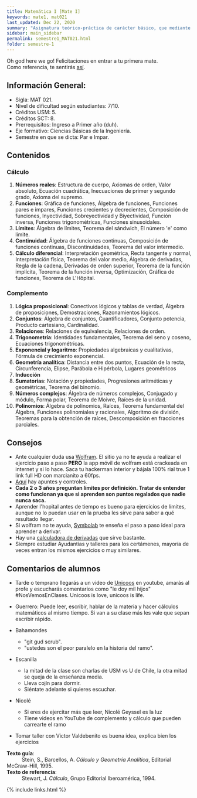```yaml
---
title: Matemática I [Mate I]
keywords: mate1, mat021
last_updated: Dec 22, 2020
summary: "Asignatura teórico-práctica de carácter básico, que mediante la integración de conceptos del álgebra, la trigonometría y la geometría analítica, provee los fundamentos del lenguaje matemático; como los conceptos básicos y técnicas propias del cálculo diferencial para funciones reales de variable real."
sidebar: main_sidebar
permalink: semestre1_MAT021.html
folder: semestre-1
---
```


Oh god here we go! Felicitaciones en entrar a tu primera mate.  
Como referencia, te sentirás [así][1].

## Información General:
* Sigla: MAT 021.
* Nivel de dificultad según estudiantes: 7/10.
* Créditos USM: 5.
* Créditos SCT: 8.
* Prerrequisitos: Ingreso a Primer año (duh).
* Eje formativo: Ciencias Básicas de la Ingeniería.
* Semestre en que se dicta: Par e Impar.

## Contenidos

### Cálculo
1. **Números reales**: Estructura de cuerpo, Axiomas de orden, Valor absoluto, Ecuación cuadrática, Inecuaciones de primer y segundo grado, Axioma del supremo.
2. **Funciones**: Gráfica de funciones, Álgebra de funciones, Funciones pares e impares, Funciones crecientes y decrecientes, Composición de funciones, Inyectividad, Sobreyectividad y Biyectividad, Función inversa, Funciones trigonométricas, Funciones sinusoidales.
3. **Límites**: Álgebra de límites, Teorema del sándwich, El número 'e' como límite.
4. **Continuidad**: Álgebra de funciones continuas, Composición de funciones continuas, Discontinuidades, Teorema del valor intermedio.
5. **Cálculo diferencial**: Interpretación geométrica, Recta tangente y normal, Interpretación física, Teorema del valor medio, Álgebra de derivadas, Regla de la cadena, Derivadas de orden superior, Teorema de la función implícita, Teorema de la función inversa, Optimización, Gráfica de funciones, Teorema de L'Hôpital.

### Complemento
1. **Lógica proposicional**: Conectivos lógicos y tablas de verdad, Álgebra de proposiciones, Demostraciones, Razonamientos lógicos.
2. **Conjuntos**: Álgebra de conjuntos, Cuantificadores, Conjunto potencia, Producto cartesiano, Cardinalidad.
3. **Relaciones**: Relaciones de equivalencia, Relaciones de orden.
4. **Trigonometría**: Identidades fundamentales, Teorema del seno y coseno, Ecuaciones trigonométricas.
5. **Exponencial y logaritmo**: Propiedades algebraicas y cualitativas, Fórmula de crecimiento exponencial.
6. **Geometría analítica**: Distancia entre dos puntos, Ecuación de la recta, Circunferencia, Elipse, Parábola e Hipérbola, Lugares geométricos
7. **Inducción**
8. **Sumatorias**: Notación y propiedades, Progresiones aritméticas y geométricas, Teorema del binomio.
9. **Números complejos**: Álgebra de números complejos, Conjugado y módulo, Forma polar, Teorema de Moivre, Raíces de la unidad.
10. **Polinomios**: Álgebra de polinomios, Raíces, Teorema fundamental del Álgebra, Funciones polinomiales y racionales, Algoritmo de división, Teoremas para la obtención de raíces, Descomposición en fracciones parciales.

## Consejos
* Ante cualquier duda usa [Wolfram][2]. El sitio ya no te ayuda a realizar el ejercicio paso a paso **PERO** la app  móvil de wolfram está crackeada en internet y si lo hace. Saca tu hackerman interior y bájala 100% rial true 1 link full HD con marcianito a 60fps.
* [Aquí][3] hay apuntes y controles.
* **Cada 2 o 3 años preguntan límites por definición. Tratar de entender como funcionan ya que si aprenden son puntos regalados que nadie nunca saca.**
* Aprender l'hopital antes de tiempo es bueno para ejercicios de límites, aunque no lo puedan usar en la prueba les sirve para saber a qué resultado llegar.
* Si wolfram no te ayuda, [Symbolab][4] te enseña el paso a paso ideal para aprender a derivar.
* Hay una [calculadora de derivadas][5] que sirve bastante.
* Siempre estudiar Ayudantías y talleres para los certámenes, mayoría de veces entran los mismos ejercicios o muy similares.

## Comentarios de alumnos

* Tarde o temprano llegarás a un video de [Unicoos][6] en youtube, amarás al profe y escucharás comentarios como "le doy mil hijos" #NosVemosEnClases. Unicoos is love, unicoos is life.
    
* Guerrero: Puede leer, escribir, hablar de la materia y hacer cálculos matemáticos al mismo tiempo. Si van a su clase más les vale que sepan escribir rápido.
* Bahamondes
    * "git gud scrub".
    * "ustedes son el peor paralelo en la historia del ramo".

* Escanilla
    * la mitad de la clase son charlas de USM vs U de Chile, la otra mitad se queja de la enseñanza media.
    * Lleva cojín para dormir.
    * Siéntate adelante si quieres escuchar.

* Nicolé
    * Si eres de ejercitar más que leer, Nicolé Geyssel es la luz
    * Tiene videos en YouTube de complemento y cálculo que pueden carrearte el ramo

* Tomar taller con Victor Valdebenito es buena idea, explica bien los ejercicios


**Texto guía**:  
⠀⠀⠀⠀Stein, S., Barcellos, A. *Cálculo y Geometría Analítica*, Editorial McGraw-Hill, 1995.  
**Texto de referencia**:  
⠀⠀⠀⠀Stewart, J. *Cálculo*, Grupo Editorial Iberoamérica, 1994.



[1]: https://www.facebook.com/David.R.G.Lopez/videos/1821185477964938/
[2]: https://www.wolframalpha.com/
[3]: https://sites.google.com/site/apuntesycontroles/
[4]: https://www.symbolab.com/
[5]: https://www.calculadora-de-derivadas.com/
[6]: https://www.youtube.com/user/davidcpv


{% include links.html %}
